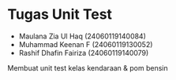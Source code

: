 # Tugas Unit Test 

- Maulana Zia Ul Haq      (24060119140084)
- Muhammad Keenan F       (24060119130052)
- Rashif Dhafin Fairiza   (24060119140079)

Membuat unit test kelas kendaraan & pom bensin